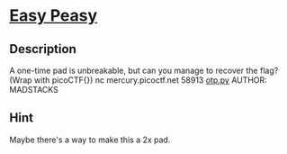 # [Easy Peasy](https://play.picoctf.org/practice/challenge/125?page=2)


## Description

A one-time pad is unbreakable, but can you manage to recover the flag? (Wrap with picoCTF{}) nc mercury.picoctf.net 58913 [otp.py](https://mercury.picoctf.net/static/e87ba627b72932bdb57b31bbac3c22c5/otp.py)
AUTHOR: MADSTACKS

## Hint
Maybe there's a way to make this a 2x pad.


